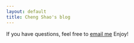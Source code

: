 ```yaml
---
layout: default
title: Cheng Shao's blog
---
```


<div id="contact">
  <div class="contactContent">
    <p>If you have questions, feel free to <a href="mailto:my_google_email@gmail.com">email me</a>  Enjoy!</p>
